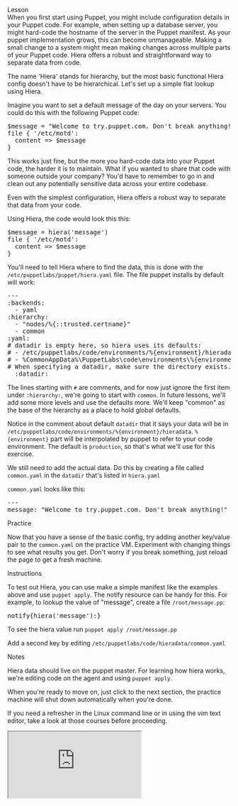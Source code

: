 <link rel="stylesheet" href="/static/selfpaced/selfpaced.css" markdown="1">

<div id="lesson" markdown="1">

<div id="instructions" markdown="1">

<div class="instruction-header" markdown="1">
<i class="fa fa-graduation-cap" markdown="1"></i>
Lesson
</div>

<div class="instruction-content" markdown="1">
When you first start using Puppet, you might include configuration details in
your Puppet code.  For example, when setting up a database server, you might
hard-code the hostname of the server in the Puppet manifest. As your puppet
implementation grows, this can become unmanageable. Making a small change to a
system might mean making changes across multiple parts of your Puppet code.
Hiera offers a robust and straightforward way to separate data from code.

The name 'Hiera' stands for hierarchy, but the most basic functional Hiera
config doesn't have to be hierarchical.  Let's set up a simple flat lookup using
Hiera.  

Imagine you want to set a default message of the day on your servers.  You
could do this with the following Puppet code:

<pre>
$message = "Welcome to try.puppet.com. Don't break anything!"
file { '/etc/motd':
  content => $message
}
</pre>

This works just fine, but the more you hard-code data into your Puppet code,
the harder it is to maintain.  What if you wanted to share that code with
someone outside your company? You'd have to remember to go in and clean out any
potentially sensitive data across your entire codebase.

Even with the simplest configuration, Hiera offers a robust way to separate that
data from your code.

Using Hiera, the code would look this this:
<pre>
$message = hiera('message')
file { '/etc/motd':
  content => $message
}
</pre>

You'll need to tell Hiera where to find the data, this is done with the
`/etc/puppetlabs/puppet/hiera.yaml` file.  The file puppet installs by default
will work:

<pre>
---
:backends:
  - yaml
:hierarchy:
  - "nodes/%{::trusted.certname}"
  - common
:yaml:
# datadir is empty here, so hiera uses its defaults:
# - /etc/puppetlabs/code/environments/%{environment}/hieradata on *nix
# - %CommonAppData%\PuppetLabs\code\environments\%{environment}\hieradata on Windows
# When specifying a datadir, make sure the directory exists.
  :datadir:
</pre>

The lines starting with `#` are comments, and for now just ignore the first item
under `:hierarchy:`, we're going to start with `common`. In future lessons, 
we'll add some more levels and use the defaults more. We'll keep "common" as 
the base of the hierarchy as a place to hold global defaults. 

Notice in the comment about default `datadir` that it says your data will be in
`/etc/puppetlabs/code/environments/%{environment}/hieradata`.
`%{environment}` part will be interpolated by puppet to refer to your code
environment.  The default is `production`, so that's what we'll use for this
exercise.

We still need to add the actual data. Do this by creating a file called
`common.yaml` in the `datadir` that's listed in `hiera.yaml`

`common.yaml` looks like this:
<pre>
---
message: "Welcome to try.puppet.com. Don't break anything!"
</pre>

</div>

<div class="instruction-header" markdown="1">
<i class="fa fa-desktop"></i>
Practice
</div>

<div class="instruction-content" markdown="1">

Now that you have a sense of the basic config, try adding another key/value
pair to the `common.yaml` on the practice VM. Experiment with changing things
to see what results you get. Don't worry if you break something, just reload
the page to get a fresh machine.

</div>

<div class="instruction-header" markdown="1">
<i class="fa fa-square-check-o"></i>
Instructions
</div>

<div class="instruction-content" markdown="1">

To test out Hiera, you can use make a simple manifest like the examples above
and use `puppet apply`. The notify resource can be handy for this.  For example, 
to lookup the value of "message", create a file `/root/message.pp`:

<pre>
notify{hiera('message'):}
</pre>

To see the hiera value run `puppet apply /root/message.pp`

Add a second key by editing `/etc/puppetlabs/code/hieradata/common.yaml`

</div>

<div class="instruction-header" markdown="1">
<i class="fa fa-pencil"></i>
Notes
</div>

<div class="instruction-content" markdown="1">

Hiera data should live on the puppet master. For learning how hiera works, 
we're editing code on the agent and using `puppet apply`.

When you're ready to move on, just click to the next section, the practice
machine will shut down automatically when you're done.

If you need a refresher in the Linux command line or in using the vim text
editor, take a look at those courses before proceeding.

</div>


</div>

<div id="terminal" markdown="1">
  <iframe src="https://try.puppet.com/sandbox/?course=get_hiera1" name="terminal"></iframe>
</div>

</div>
